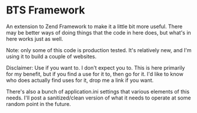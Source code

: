 BTS Framework
=============

An extension to Zend Framework to make it a little bit more useful. There may be better ways of doing things that the code in here does, but what's in here works just as well.

Note: only some of this code is production tested. It's relatively new, and I'm using it to build a couple of websites.

Disclaimer: Use if you want to. I don't expect you to. This is here primarily for my benefit, but if you find a use for it to, then go for it. I'd like to know who does actually find uses for it, drop me a link if you want.

There's also a bunch of application.ini settings that various elements of this needs. I'll post a sanitized/clean version of what it needs to operate at some random point in the future.